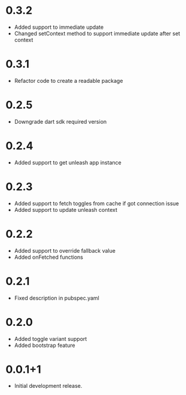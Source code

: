 # 0.3.2
* Added support to immediate update
* Changed setContext method to support immediate update after set context

# 0.3.1
* Refactor code to create a readable package

# 0.2.5
* Downgrade dart sdk required version

# 0.2.4
* Added support to get unleash app instance

# 0.2.3
* Added support to fetch toggles from cache if got connection issue
* Added support to update unleash context

# 0.2.2
* Added support to override fallback value
* Added onFetched functions

# 0.2.1

* Fixed description in pubspec.yaml

# 0.2.0

* Added toggle variant support
* Added bootstrap feature

# 0.0.1+1

* Initial development release.